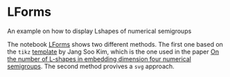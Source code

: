 # LForms
An example on how to display Lshapes of numerical semigroups

The notebook [LForms](https://github.com/numerical-semigroups/LForms/blob/main/Lforms.ipynb) shows two different methods. The first one based on the `tikz` [template](https://texample.net/tikz/examples/plane-partition/) by Jang Soo Kim, which is the one used in the paper [On the number of L-shapes in embedding dimension four numerical semigroups](https://www.sciencedirect.com/science/article/pii/S0012365X15001922). The second method provives a `svg` approach.
